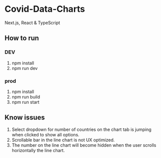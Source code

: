# Covid-Data-Charts
Next.js, React &amp; TypeScript 

## How to run
### DEV
1. npm install
2. npm run dev

### prod
1. npm install
2. npm run build
3. npm run start

## Know issues
1. Select dropdown for number of countries on the chart tab is jumping when clicked to show all options.
2. Scrollable bar in the line chart is not UX optimized.
3. The number on the line chart will become hidden when the user scrolls horizontally the line chart.
